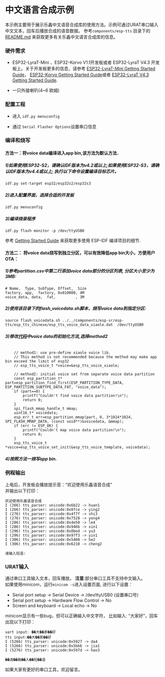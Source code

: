 # 中文语言合成示例 

本示例主要用于展示乐鑫中文语音合成库的使用方法。示例可通过URAT串口输入中文文本，回车后播放合成的语音数据。
参考`components/esp-tts` 目录下的 [README.md](../../components/esp-tts/README.md) 来获取更多有关乐鑫中文语言合成库的信息。


### 硬件需求

- ESP32-LyraT-Mini 、ESP32-Korvo V1.1开发板或者 ESP32-LyraT V4.3 开发板上。关于开发板更多的信息，请参考 [ESP32-LyraT-Mini Getting Started Guide](https://docs.espressif.com/projects/esp-adf/en/latest/get-started/get-started-esp32-lyrat-mini.html)， [ESP32-Korvo Getting Started Guide](https://github.com/espressif/esp-skainet/blob/master/docs/en/hw-reference/esp32/user-guide-esp32-korvo-v1.1.md)或者 [ESP32-LyraT V4.3 Getting Started Guide](https://docs.espressif.com/projects/esp-adf/en/latest/get-started/get-started-esp32-lyrat.html).

- 一只外接喇叭(4~6 欧姆)

### 配置工程

* 进入 `idf.py menuconfig`

* 通过 `Serial Flasher Options`设置串口信息


### 编译和烧写

#### 方法一：将voice data编译进入app bin,该方法为默认方法．

##### 1)如果使用ESP32-S2，请确认IDF版本为v4.2或以上;如果使用ESP32-S3，请确认IDF版本为v4.4或以上; 执行以下命令设置编译目标芯片。
```
idf.py set-target esp32/esp32s2/esp32s3
```
##### 2)进入配置界面，选择合适的开发板
```
idf.py menuconfig
```
##### 3)编译烧录程序
```
idf.py flash monitor -p /dev/ttyUSB0

```
参考 [Getting Started Guide](https://docs.espressif.com/projects/esp-idf/en/stable/get-started-cmake/index.html) 来获取更多使用 ESP-IDF 编译项目的细节.

#### 方法二： 将voice data烧写到独立分区，可以有效降低app bin大小，方便用户OTA： 

##### 1)参考partition.csv中第二行添加voice data部分的分区列表, 分区大小至少为3MB:  

```
# Name,  Type, SubType, Offset,  Size
factory, app,  factory, 0x010000, 4M
voice_data, data,  fat,         , 3M
```

##### 2)使用该目录下的flash_voicedata.sh脚本，烧写voice data到指定分区:   

```
source flash_voicedata.sh ../../components/esp-sr/esp-tts/esp_tts_chinese/esp_tts_voice_data_xiaole.dat  /dev/ttyUSB0
```
##### 3)修改[代码](./main/main.c)中voice data的初始化方法,选择method2
```

    // method1: use pre-define xiaole voice lib.
    // This method is not recommended because the method may make app bin exceed the limit of esp32  
    // esp_tts_voice_t *voice=&esp_tts_voice_xiaole;

    // method2: initial voice set from separate voice data partition
    const esp_partition_t* part=esp_partition_find_first(ESP_PARTITION_TYPE_DATA, ESP_PARTITION_SUBTYPE_DATA_FAT, "voice_data");
    if (part==0) { 
        printf("Couldn't find voice data partition!\n"); 
        return 0;
    }
    spi_flash_mmap_handle_t mmap;
    uint16_t* voicedata;
    esp_err_t err=esp_partition_mmap(part, 0, 3*1024*1024, SPI_FLASH_MMAP_DATA, (const void**)&voicedata, &mmap);
    if (err != ESP_OK) {
        printf("Couldn't map voice data partition!\n"); 
        return 0;
    }
    esp_tts_voice_t *voice=esp_tts_voice_set_init(&esp_tts_voice_template, voicedata); 

```

##### 4)按照方法一烧写app bin.




### 例程输出

上电后，开发板会播放提示音：“欢迎使用乐鑫语音合成”  
并输出以下打印：

```
欢迎使用乐鑫语音合成
I (266) tts_parser: unicode:0x6b22 -> huan1
I (266) tts_parser: unicode:0x8fce -> ying2
I (276) tts_parser: unicode:0x4f7f -> shi3
I (276) tts_parser: unicode:0x7528 -> yong4
I (286) tts_parser: unicode:0x4e50 -> le4
I (286) tts_parser: unicode:0x946b -> xin1
I (296) tts_parser: unicode:0x8bed -> yu3
I (296) tts_parser: unicode:0x97f3 -> yin1
I (306) tts_parser: unicode:0x5408 -> he2
I (306) tts_parser: unicode:0x6210 -> cheng2

请输入短语:
```

### URAT输入
通过串口工具输入文本，回车播放。 **注意**:部分串口工具不支持中文输入。   
如果使用minicom，运行`minicom -s`进入设置页面, 进行以下设置：   

 - Serial port setup -> Serial Device -> /dev/ttyUSB0 (设置串口号)
 - Serial port setup -> Hardware Flow Control -> No
 - Screen and keyboard -> Local echo -> No

minicom显示有一些bug，但可以正确输入中文字符， 比如输入: “大家好”，回车出现以下打印：
```
uart input: ��大��家��好
tts input:��大��家��好
I (5266) tts_parser: unicode:0x5927 -> da4
I (5266) tts_parser: unicode:0x5bb6 -> jia1
I (5276) tts_parser: unicode:0x597d -> hao3

��请��输��入��短��语
```

如果大家有更好的串口工具，欢迎留言。
